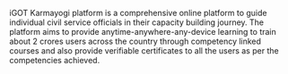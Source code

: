 iGOT Karmayogi platform is a comprehensive online platform to guide individual civil service officials in their capacity building journey. The platform aims to provide anytime-anywhere-any-device learning to train about 2 crores users across the country through competency linked courses and also provide verifiable certificates to all the users as per the competencies achieved.
